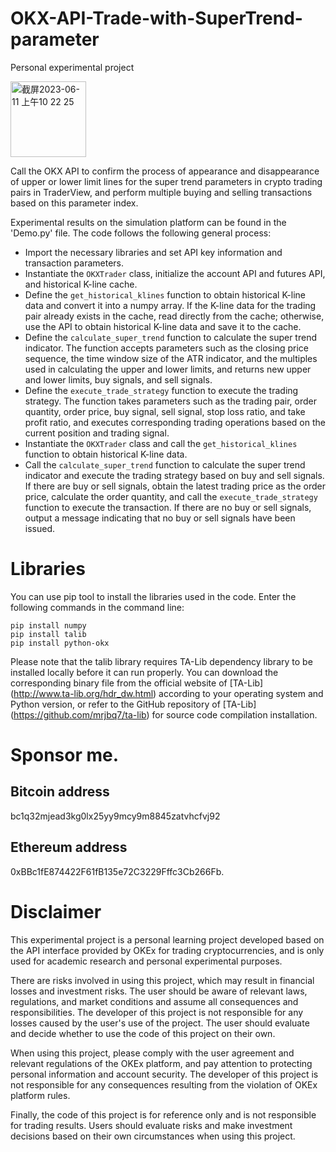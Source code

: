 # OKX-API-Trade-with-SuperTrend-parameter
Personal experimental project

<img width="121" alt="截屏2023-06-11 上午10 22 25" src="https://github.com/yanboishere/OKX.API-Trade.with-SuperTrend.parameter/assets/76860915/1c26ae3e-eb78-4efe-86c3-15f717cdfa75">



Call the OKX API to confirm the process of appearance and disappearance of upper or lower limit lines for the super trend parameters in crypto trading pairs in TraderView, and perform multiple buying and selling transactions based on this parameter index.

Experimental results on the simulation platform can be found in the 'Demo.py' file. The code follows the following general process:

- Import the necessary libraries and set API key information and transaction parameters.
- Instantiate the `OKXTrader` class, initialize the account API and futures API, and historical K-line cache.
- Define the `get_historical_klines` function to obtain historical K-line data and convert it into a numpy array. If the K-line data for the trading pair already exists in the cache, read directly from the cache; otherwise, use the API to obtain historical K-line data and save it to the cache.
- Define the `calculate_super_trend` function to calculate the super trend indicator. The function accepts parameters such as the closing price sequence, the time window size of the ATR indicator, and the multiples used in calculating the upper and lower limits, and returns new upper and lower limits, buy signals, and sell signals.
- Define the `execute_trade_strategy` function to execute the trading strategy. The function takes parameters such as the trading pair, order quantity, order price, buy signal, sell signal, stop loss ratio, and take profit ratio, and executes corresponding trading operations based on the current position and trading signal.
- Instantiate the `OKXTrader` class and call the `get_historical_klines` function to obtain historical K-line data.
- Call the `calculate_super_trend` function to calculate the super trend indicator and execute the trading strategy based on buy and sell signals. If there are buy or sell signals, obtain the latest trading price as the order price, calculate the order quantity, and call the `execute_trade_strategy` function to execute the transaction. If there are no buy or sell signals, output a message indicating that no buy or sell signals have been issued.

# Libraries

You can use pip tool to install the libraries used in the code. Enter the following commands in the command line:

```
pip install numpy
pip install talib
pip install python-okx
```

Please note that the talib library requires TA-Lib dependency library to be installed locally before it can run properly. You can download the corresponding binary file from the official website of [TA-Lib] (http://www.ta-lib.org/hdr_dw.html) according to your operating system and Python version, or refer to the GitHub repository of [TA-Lib] (https://github.com/mrjbq7/ta-lib) for source code compilation installation.

# Sponsor me. 

## Bitcoin address 
bc1q32mjead3kg0lx25yy9mcy9m8845zatvhcfvj92

## Ethereum address
0xBBc1fE874422F61fB135e72C3229Fffc3Cb266Fb.

# Disclaimer

This experimental project is a personal learning project developed based on the API interface provided by OKEx for trading cryptocurrencies, and is only used for academic research and personal experimental purposes.

There are risks involved in using this project, which may result in financial losses and investment risks. The user should be aware of relevant laws, regulations, and market conditions and assume all consequences and responsibilities. The developer of this project is not responsible for any losses caused by the user's use of the project. The user should evaluate and decide whether to use the code of this project on their own.

When using this project, please comply with the user agreement and relevant regulations of the OKEx platform, and pay attention to protecting personal information and account security. The developer of this project is not responsible for any consequences resulting from the violation of OKEx platform rules.

Finally, the code of this project is for reference only and is not responsible for trading results. Users should evaluate risks and make investment decisions based on their own circumstances when using this project.

